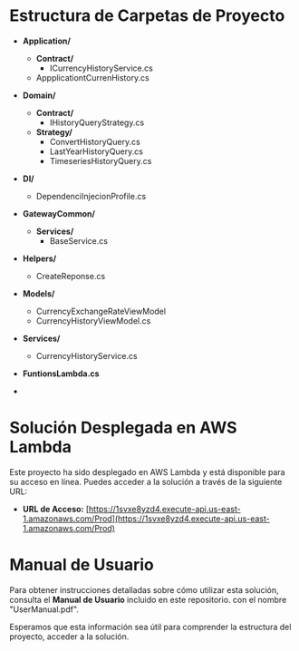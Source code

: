 Estructura de Carpetas de Proyecto
==============================

- **Application/**
   - **Contract/**
     - ICurrencyHistoryService.cs
  - AppplicationtCurrenHistory.cs
- **Domain/**
  - **Contract/**
    - IHistoryQueryStrategy.cs
  - **Strategy/**
    - ConvertHistoryQuery.cs
    - LastYearHistoryQuery.cs
    - TimeseriesHistoryQuery.cs
- **DI/**
  - DependenciInjecionProfile.cs
- **GatewayCommon/**
  - **Services/**
     - BaseService.cs
- **Helpers/**
  - CreateReponse.cs
- **Models/**
  - CurrencyExchangeRateViewModel
  - CurrencyHistoryViewModel.cs  
- **Services/**
  - CurrencyHistoryService.cs
    
- **FuntionsLambda.cs**
- 
# Solución Desplegada en AWS Lambda

Este proyecto ha sido desplegado en AWS Lambda y está disponible para su acceso en línea. Puedes acceder a la solución a través de la siguiente URL:

- **URL de Acceso:** [https://1svxe8yzd4.execute-api.us-east-1.amazonaws.com/Prod](https://1svxe8yzd4.execute-api.us-east-1.amazonaws.com/Prod)

# Manual de Usuario

Para obtener instrucciones detalladas sobre cómo utilizar esta solución, consulta el **Manual de Usuario** incluido en este repositorio. con el nombre "UserManual.pdf".

Esperamos que esta información sea útil para comprender la estructura del proyecto, acceder a la solución.


